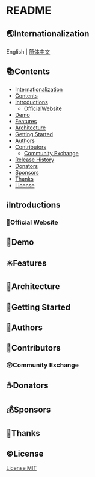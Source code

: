 # README

<span id="nav-1"></span>

## 🌏Internationalization

English | [简体中文](README.zh_hans.md)

<span id="nav-2"></span>

## 📚Contents

- [Internationalization](#nav-1)
- [Contents](#nav-2)
- [Introductions](#nav-3)
  - [OfficialWebsite](#nav-3-1)
- [Demo](#nav-4)
- [Features](#nav-5)
- [Architecture](#nav-6)
- [Getting Started](#nav-7)
- [Authors](#nav-8)
- [Contributors](#nav-9)
  - [Community Exchange](#nav-9-1)
- [Release History](CHANGE.md)
- [Donators](#nav-11)
- [Sponsors](#nav-12)
- [Thanks](#nav-13)
- [License](#nav-14)

<span id="nav-3"></span>

## ℹ️Introductions

<span id="nav-3-1"></span>

### 🔔Official Website

<span id="nav-4"></span>

## 🌅Demo

<span id="nav-5"></span>

## ✳️Features

<span id="nav-6"></span>

## 🍊Architecture

<span id="nav-7"></span>

## 💎Getting Started

<span id="nav-8"></span>

## 🙆Authors

<span id="nav-9"></span>

## 🌟Contributors

<span id="nav-9-1"></span>

### 😵Community Exchange

<span id="nav-11"></span>

## ☕Donators

<span id="nav-12"></span>

## 💰Sponsors

<span id="nav-13"></span>

## 👏Thanks

<span id="nav-14"></span>

## ©️License

[License MIT](LICENSE)
